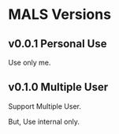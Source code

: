 # MALS Versions

## v0.0.1 Personal Use
Use only me.

## v0.1.0 Multiple User
Support Multiple User.

But, Use internal only.
